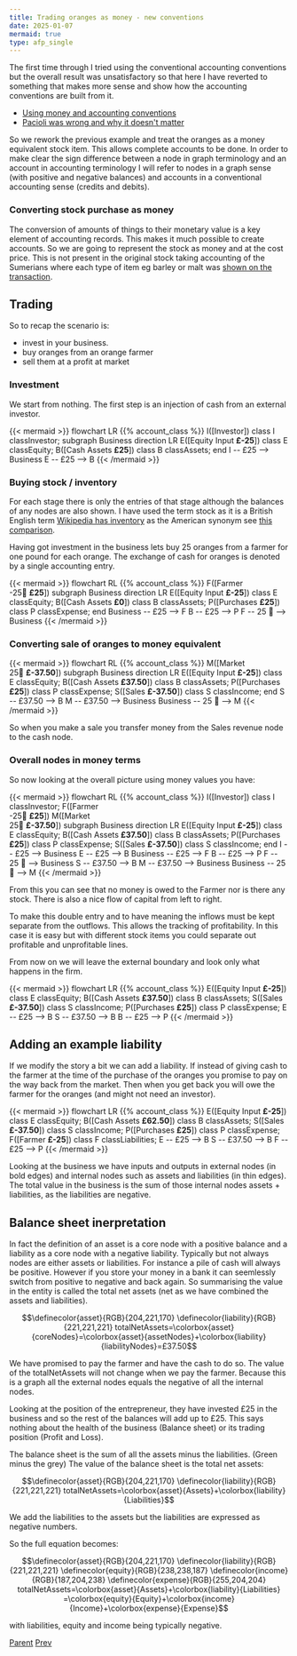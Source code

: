 ```yaml
---
title: Trading oranges as money - new conventions
date: 2025-01-07
mermaid: true
type: afp_single
---
```


The first time through I tried using the conventional accounting conventions but the
overall result was unsatisfactory so that here I have reverted to something that makes 
more sense and show how the accounting conventions are built from it.

- [Using money and accounting conventions](/afp/movements/orangesasmoney_ac/)
- [Pacioli was wrong and why it doesn't matter](/afp/movements/pacioliogotitwrong/)

So we rework the previous example and treat the oranges as a money equivalent stock item.
This allows complete accounts to be done.  In order to make clear the sign difference between a node
in graph terminology and an account in accounting terminology I will refer to nodes in a graph sense (with positive and negative balances) and 
accounts in a conventional accounting sense (credits and debits).

### Converting stock purchase as money

The conversion of amounts of things to their monetary value is a key element of accounting records.  This makes it much possible to create accounts.
So we are going to represent the stock as money and at the cost price.  This is not present
in the original stock taking accounting of the Sumerians where each type of item eg barley or malt 
was [shown on the transaction](/afp/uruk/).

## Trading

  So to recap the scenario is:

   - invest in your business.  
   - buy oranges from an orange farmer
   - sell them at a profit at market

### Investment

We start from nothing.  The first step is an injection of cash from an external investor.

{{< mermaid >}}
flowchart LR
   {{% account_class %}}
   I([Investor])
   class I classInvestor;
   subgraph Business
   direction LR
      E([Equity Input **£-25**])
      class E classEquity;
      B([Cash Assets **£25**])
      class B classAssets;
   end
   I -- £25 --> Business
   E --  £25 --> B
{{< /mermaid >}}


### Buying stock / inventory

For each stage there is only the entries of that stage although the balances of any nodes
are also shown.
I have used the term stock as it is a British English term 
[Wikipedia has inventory](https://en.wikipedia.org/wiki/Inventory) as the American synonym
see [this comparison]().

Having got investment in the business lets buy 25 oranges from a farmer for one pound for each
orange.
The exchange of cash for oranges is denoted by a single accounting entry.

{{< mermaid >}}
flowchart RL
   {{% account_class %}}
   F([Farmer</br>-25🍊 **£25**])
   subgraph Business
   direction LR
      E([Equity Input **£-25**])
      class E classEquity;
      B([Cash Assets **£0**])
      class B classAssets;
      P([Purchases **£25**])
      class P classExpense;
   end
   Business -- £25 --> F 
   B -- £25 --> P
   F -- 25 🍊 --> Business
{{< /mermaid >}}


### Converting sale of oranges to money equivalent

{{< mermaid >}}
flowchart RL
   {{% account_class %}}
   M([Market</br>25🍊 **£-37.50**])
   subgraph Business
   direction LR
      E([Equity Input **£-25**])
      class E classEquity;
      B([Cash Assets **£37.50**])
      class B classAssets;
      P([Purchases **£25**])
      class P classExpense;
      S([Sales **£-37.50**])
      class S classIncome;
   end
   S -- £37.50 --> B
   M -- £37.50 --> Business
   Business -- 25 🍊 --> M
{{< /mermaid >}}

So when you make a sale you transfer money from the Sales revenue node to the cash
node.

### Overall nodes in money terms

So now looking at the overall picture using money values you have:

{{< mermaid >}}
flowchart RL
   {{% account_class %}}
   I([Investor])
   class I classInvestor;
   F([Farmer</br>-25🍊 **£25**])
   M([Market</br>25🍊 **£-37.50**])
   subgraph Business
   direction LR
      E([Equity Input **£-25**])
      class E classEquity;
      B([Cash Assets **£37.50**])
      class B classAssets;
      P([Purchases **£25**])
      class P classExpense;
      S([Sales **£-37.50**])
      class S classIncome;
   end
   I -- £25 --> Business
   E --  £25 --> B
   Business -- £25 --> F 
   B -- £25 --> P
   F -- 25 🍊 --> Business
   S -- £37.50 --> B
   M -- £37.50 --> Business
   Business -- 25 🍊 --> M
{{< /mermaid >}}

From this you can see that no money is owed to the Farmer nor is there any stock.  There
is also a nice flow of capital from left to right.

To make this double entry and to have meaning the inflows must be kept separate from the
outflows.  This allows the tracking of profitability.  In this case it is easy but with
different stock items you could separate out profitable and unprofitable lines.


From now on we will leave the external boundary and look only what happens in the firm.

{{< mermaid >}}
flowchart LR
   {{% account_class %}}
   E([Equity Input **£-25**])
   class E classEquity;
   B([Cash Assets **£37.50**])
   class B classAssets;
   S([Sales **£-37.50**])
   class S classIncome;
   P([Purchases **£25**])
   class P classExpense;
   E --  £25 --> B
   S -- £37.50 --> B
   B -- £25 --> P
{{< /mermaid >}}

## Adding an example liability

If we modify the story a bit we can add a liability.  If instead of giving cash to the farmer
at the time of the purchase of the oranges you promise to pay on the way back from the market.
Then when you get back you will owe the farmer for the oranges (and might not need an investor).


{{< mermaid >}}
flowchart LR
   {{% account_class %}}
   E([Equity Input **£-25**])
   class E classEquity;
   B([Cash Assets **£62.50**])
   class B classAssets;
   S([Sales **£-37.50**])
   class S classIncome;
   P([Purchases **£25**])
   class P classExpense;
   F([Farmer **£-25**])
   class F classLiabilities;
   E --  £25 --> B
   S -- £37.50 --> B
   F -- £25 --> P
{{< /mermaid >}}

Looking at the business we have inputs and outputs in external nodes (in bold edges) and internal nodes such
as assets and liabilities (in thin edges).
The total value in the business is the sum of those internal nodes assets + liabilities, as the liabilities are
negative.

## Balance sheet inerpretation

In fact the definition of an asset is a core node with a positive balance and a liability as a core node with
a negative liability.  Typically but not always nodes are either assets or liabilities.  For instance a pile of
cash will always be positive.  However if you store your money in a bank it can seemlessly switch from positive to
negative and back again. So summarising the value in the entity is called the total net assets (net as we have combined the assets and liabilities).

$$\definecolor{asset}{RGB}{204,221,170}
\definecolor{liability}{RGB}{221,221,221}
totalNetAssets=\colorbox{asset}{coreNodes}=\colorbox{asset}{assetNodes}+\colorbox{liability}{liabilityNodes}=£37.50$$

We have promised to pay the farmer and have the cash to do so.  The value of the totalNetAssets will not change when
we pay the farmer.
Because this is a graph all the external nodes equals the negative of all the internal nodes.



Looking at the position of the entrepreneur, they have invested £25 in the business and so the
rest of the balances will add up to £25.  This says nothing about the health of the business
(Balance sheet) or its trading position (Profit and Loss).

The balance sheet is the sum of all the assets minus the liabilities. (Green minus the grey)  The 
value of the balance sheet is the total net assets:

$$\definecolor{asset}{RGB}{204,221,170}
\definecolor{liability}{RGB}{221,221,221}
totalNetAssets=\colorbox{asset}{Assets}+\colorbox{liability}{Liabilities}$$

We add the liabilities to the assets but the liabilities are expressed as negative numbers.

So the full equation becomes:

$$\definecolor{asset}{RGB}{204,221,170}
\definecolor{liability}{RGB}{221,221,221}
\definecolor{equity}{RGB}{238,238,187}
\definecolor{income}{RGB}{187,204,238}
\definecolor{expense}{RGB}{255,204,204}
totalNetAssets=\colorbox{asset}{Assets}+\colorbox{liability}{Liabilities}
=\colorbox{equity}{Equity}+\colorbox{income}{Income}+\colorbox{expense}{Expense}$$

with liabilities, equity and income being typically negative.

[Parent](/afp/movements/) [Prev](/afp/movements/oranges/) 